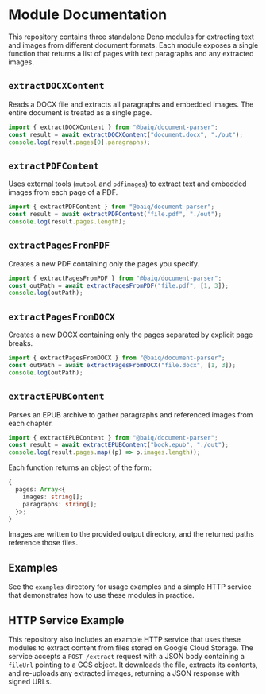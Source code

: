 # Module Documentation

This repository contains three standalone Deno modules for extracting text and
images from different document formats. Each module exposes a single function
that returns a list of pages with text paragraphs and any extracted images.

## `extractDOCXContent`

Reads a DOCX file and extracts all paragraphs and embedded images. The entire
document is treated as a single page.

```ts
import { extractDOCXContent } from "@baiq/document-parser";
const result = await extractDOCXContent("document.docx", "./out");
console.log(result.pages[0].paragraphs);
```

## `extractPDFContent`

Uses external tools (`mutool` and `pdfimages`) to extract text and embedded
images from each page of a PDF.

```ts
import { extractPDFContent } from "@baiq/document-parser";
const result = await extractPDFContent("file.pdf", "./out");
console.log(result.pages.length);
```

## `extractPagesFromPDF`

Creates a new PDF containing only the pages you specify.

```ts
import { extractPagesFromPDF } from "@baiq/document-parser";
const outPath = await extractPagesFromPDF("file.pdf", [1, 3]);
console.log(outPath);
```
## `extractPagesFromDOCX`

Creates a new DOCX containing only the pages separated by explicit page breaks.

```ts
import { extractPagesFromDOCX } from "@baiq/document-parser";
const outPath = await extractPagesFromDOCX("file.docx", [1, 3]);
console.log(outPath);
```

## `extractEPUBContent`

Parses an EPUB archive to gather paragraphs and referenced images from each
chapter.

```ts
import { extractEPUBContent } from "@baiq/document-parser";
const result = await extractEPUBContent("book.epub", "./out");
console.log(result.pages.map((p) => p.images.length));
```

Each function returns an object of the form:

```ts
{
  pages: Array<{
    images: string[];
    paragraphs: string[];
  }>;
}
```

Images are written to the provided output directory, and the returned paths
reference those files.

## Examples
See the `examples` directory for usage examples and a simple HTTP service that
demonstrates how to use these modules in practice.

## HTTP Service Example

This repository also includes an example HTTP service that uses these modules to
extract content from files stored on Google Cloud Storage. The service accepts a
`POST /extract` request with a JSON body containing a `fileUrl` pointing to a GCS
object. It downloads the file, extracts its contents, and re-uploads any extracted
images, returning a JSON response with signed URLs.

